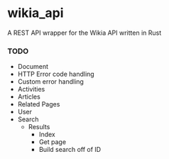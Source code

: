# wikia_api
A REST API wrapper for the Wikia API written in Rust

### TODO
- Document
- HTTP Error code handling
- Custom error handling
- Activities
- Articles
- Related Pages
- User
- Search
  - Results
    - Index
    - Get page
    - Build search off of ID
